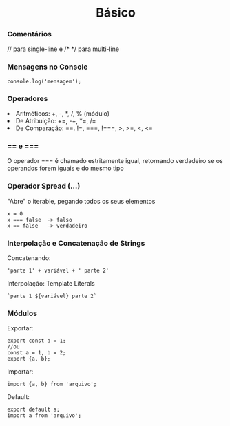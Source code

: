 <h1 align="center">Básico</h1>

<h3>Comentários</h3>
<p>// para single-line e /* */ para multi-line

<h3>Mensagens no Console</h3>

```
console.log('mensagem');
```
<h3>Operadores</h3>
<li>Aritméticos: +, -, *, /, % (módulo)</li>
<li>De Atribuição: +=, -+, *=, /=</li>
<li>De Comparação: ==. !=, ===, !===, >, >=, <, <=</li>

<h3>== e ===</h3>
<p>O operador === é chamado estritamente igual, retornando verdadeiro se os operandos forem iguais e do mesmo tipo</p>

<h3>Operador Spread (...)</h3>
<p>"Abre" o iterable, pegando todos os seus elementos</p>
  
```
x = 0
x === false  -> falso
x == false   -> verdadeiro
```
<h3>Interpolação e Concatenação de Strings</h3>
<p>Concatenando:</p>

```
'parte 1' + variável + ' parte 2'
```
<p>Interpolação: Template Literals</p>

```
`parte 1 ${variável} parte 2`
```
<h3>Módulos</h3>
<p>Exportar:</p>

```
export const a = 1;
//ou
const a = 1, b = 2;
export {a, b};
```
<p>Importar:</p>

```
import {a, b} from 'arquivo';
```
<p>Default:</p>

```
export default a;
import a from 'arquivo';
```
